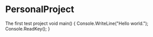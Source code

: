# PersonalProject
The first test project
void main()
{
    Console.WriteLine("Hello world.");
    Console.ReadKey();
}
